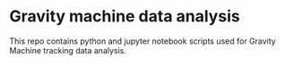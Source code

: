 # Gravity machine data analysis 

This repo contains python and jupyter notebook scripts used for Gravity Machine tracking data analysis. 
